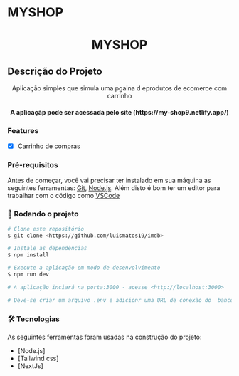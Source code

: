 # MYSHOP
<h1 align="center">MYSHOP</h1>

## Descrição do Projeto
<p align="center"> Aplicação simples que simula uma pgaina d eprodutos de ecomerce com carrinho</p>


<h4 align="center"> 
	A aplicaçãp pode ser acessada pelo site (https://my-shop9.netlify.app/)
</h4>


### Features

- [x] Carrinho de compras


### Pré-requisitos

Antes de começar, você vai precisar ter instalado em sua máquina as seguintes ferramentas:
[Git](https://git-scm.com), [Node.js](https://nodejs.org/en/). 
Além disto é bom ter um editor para trabalhar com o código como [VSCode](https://code.visualstudio.com/)

### 🎲 Rodando o projeto

```bash
# Clone este repositório
$ git clone <https://github.com/luismatos19/imdb>

# Instale as dependências
$ npm install

# Execute a aplicação em modo de desenvolvimento
$ npm run dev

# A aplicação inciará na porta:3000 - acesse <http://localhost:3000>

# Deve-se criar um arquivo .env e adicionr uma URL de conexão do  banco de dados na variavel DATABASE_URL
```


### 🛠 Tecnologias

As seguintes ferramentas foram usadas na construção do projeto:
- [Node.js]
- [Tailwind css]
- [NextJs]




